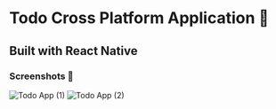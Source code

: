 # Todo Cross Platform Application 📱
## Built with React Native 



### Screenshots 📸


![Todo App (1)](https://user-images.githubusercontent.com/53822509/175811185-1c7e205f-b17e-4110-9972-e3398a3ed2f8.jpg)
![Todo App (2)](https://user-images.githubusercontent.com/53822509/175811189-ee5f21ea-7f1e-4b58-a3e9-b9fa513ca47b.jpg)
